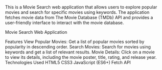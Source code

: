 This is a Movie Search web application that allows users to explore popular movies and search for specific movies using keywords. The application fetches movie data from The Movie Database (TMDb) API and provides a user-friendly interface to interact with the movie database.

Movie Search Web Application

Features
View Popular Movies: Get a list of popular movies sorted by popularity in descending order.
Search Movies: Search for movies using keywords and get a list of relevant results.
Movie Details: Click on a movie to view its details, including the movie poster, title, rating, and release year.
Technologies Used
HTML5
CSS3
JavaScript (ES6+)
Fetch API

